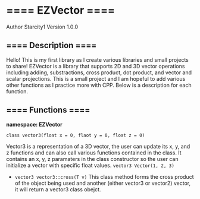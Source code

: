 # ==== EZVector ====
Author Starcity1
Version 1.0.0

## ==== Description ====
Hello! This is my first library as I create various libraries and small projects to share!
EZVector is a library that supports 2D and 3D vector operations including adding, substractions, cross product, dot product,
and vector and scalar projections. This is a small project and I am hopeful to add various other functions as I practice more with CPP. Below is a description for each function.

## ==== Functions ====
**namespace: EZVector**

`class vector3(float x = 0, flaot y = 0, float z = 0)`

Vector3 is a representation of a 3D vector, the user can update its x, y, and z functions and can also call various functions contained in the class. It contains an x, y, z paramaters in the class constructor so the user can initialize a vector with specific float values.
`vector3 Vector(1, 2, 3)`

- `vector3 vector3::cross(T v)`
This class method forms the cross product of the object being used and another (either vector3 or vector2) vector, it will return a vector3 class obejct.